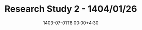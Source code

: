 ---
type: exam
date: 1403-07-01T8:00:00+4:30
title: "Research Study 2 - 1404/01/26"
content: "f"
thumbnail: /static_files/exam/lec1.jpg
links:
  - url: /static_files/exam/Research Study/RS2/eurIPS-2018-link-prediction-based-on-graph-neural-networks-Paper.pdf
    name: Source 

  # - url: /static_files/exam/ReviewQuiz/question.pdf
  #   name: Questions
  # - url: /static_files/exam/ReviewQuiz/solution.pdf
  #   name: Solutions
hide_from_announcments: true
---
